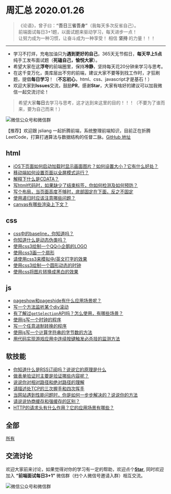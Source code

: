 # 周汇总 2020.01.26

> 《论语》，曾子曰：**“吾日三省吾身”**（我每天多次反省自己）。  
> 前端面试每日3+1题，以面试题来驱动学习，每天进步一点！  
> 让努力成为一种习惯，让奋斗成为一种享受！
> 相信 **坚持** 的力量！！！

---
- 学习不打烊，充电加油只为**遇到更好的自己**，365天无节假日，**每天早上5点**纯手工发布面试题（**死磕自己，愉悦大家**）。
- 希望大家在这**浮夸**的前端圈里，保持**冷静**，坚持每天花20分钟来学习与思考。
- 在这千变万化，类库层出不穷的前端，建议大家不要等到找工作时，才狂刷题，提倡**每日学习**！（**不忘初心**，html、css、javascript才是基石！）
- 欢迎大家到**Issues**交流，鼓励**PR**，感谢**Star**，大家有啥好的建议可以加我微信一起交流讨论！
> 希望大家**每日**去学习与思考，这才达到来这里的目的！！！（不要为了谁而来，要为自己而来！）

![微信公众号和微信群](https://github.com/haizlin/fe-interview/raw/master/resource/images/qrcode.jpg)

【推荐】欢迎跟 jsliang 一起折腾前端，系统整理前端知识，目前正在折腾 LeetCode，打算打通算法与数据结构的任督二脉。[GitHub 地址](https://github.com/LiangJunrong/document-library)

## html
- [iOS下页面如何启动加载时显示画面图片？如何设置大小？它有什么好处？](https://github.com/haizlin/fe-interview/issues/1820)
- [移动端如何设置页面以全屏模式运行？](https://github.com/haizlin/fe-interview/issues/1816)
- [解释下什么是CDATA？](https://github.com/haizlin/fe-interview/issues/1812)
- [写html代码时，如果缺少了结束标签，你如何检测及如何预防？](https://github.com/haizlin/fe-interview/issues/1808)
- [写个布局，当页面高度不够时，底部固定在下面，反之不固定](https://github.com/haizlin/fe-interview/issues/1804)
- [使用递归时应该注意哪些问题？](https://github.com/haizlin/fe-interview/issues/1800)
- [canvas有哪些渲染上下文？](https://github.com/haizlin/fe-interview/issues/1796)

## css
- [css中的baseline，你知道吗？](https://github.com/haizlin/fe-interview/issues/1821)
- [你知道什么是动态伪类吗？](https://github.com/haizlin/fe-interview/issues/1817)
- [使用css3绘制一个QQ小企鹅的LOGO](https://github.com/haizlin/fe-interview/issues/1813)
- [使用css3画一个扇形](https://github.com/haizlin/fe-interview/issues/1809)
- [请使用css3来模拟中/英文打字的效果](https://github.com/haizlin/fe-interview/issues/1805)
- [使用css3绘制一个圆形动态的时钟](https://github.com/haizlin/fe-interview/issues/1801)
- [使用css将图片转换成黑白的效果](https://github.com/haizlin/fe-interview/issues/1797)

## js
- [pageshow和pageshide有什么应用场景呢？](https://github.com/haizlin/fe-interview/issues/1822)
- [写一个方法监听某个div滚动](https://github.com/haizlin/fe-interview/issues/1818)
- [有了解过`getSelection`API吗？怎么使用，有哪些场景？](https://github.com/haizlin/fe-interview/issues/1814)
- [使用js写一个时钟的程序](https://github.com/haizlin/fe-interview/issues/1810)
- [写一个任意进制转换的程序](https://github.com/haizlin/fe-interview/issues/1806)
- [使用js写一个计算字符串的字节数的方法](https://github.com/haizlin/fe-interview/issues/1802)
- [用代码实现游戏应用中连续按键触发必杀技的监测方法](https://github.com/haizlin/fe-interview/issues/1798)

## 软技能
- [你知道什么是RSS订阅吗？说说它的原理是什么](https://github.com/haizlin/fe-interview/issues/1823)
- [做表单验证时主要是验证哪些内容呢？](https://github.com/haizlin/fe-interview/issues/1819)
- [说说你对相对路径和绝对路径的理解](https://github.com/haizlin/fe-interview/issues/1815)
- [请描述处TCP的三次握手和四次挥手](https://github.com/haizlin/fe-interview/issues/1811)
- [当网站遇到性能问题时，你是如何一步步解决的？说说你的方法](https://github.com/haizlin/fe-interview/issues/1807)
- [请说说协商缓存和强缓存的区别？](https://github.com/haizlin/fe-interview/issues/1803)
- [HTTP的请求头有什么作用？它的应用场景有哪些？](https://github.com/haizlin/fe-interview/issues/1799)

## 全部
[所有](https://github.com/haizlin/fe-interview/blob/master/category/week.md)

## 交流讨论
欢迎大家前来讨论，如果觉得对你的学习有一定的帮助，欢迎点个[**Star**](https://github.com/haizlin/fe-interview), 同时欢迎加入 **“前端面试每日3+1”** 微信群（扫个人微信号邀请入群）相互交流。

![微信公众号和微信群](https://github.com/haizlin/fe-interview/raw/master/resource/images/qrcode.jpg)